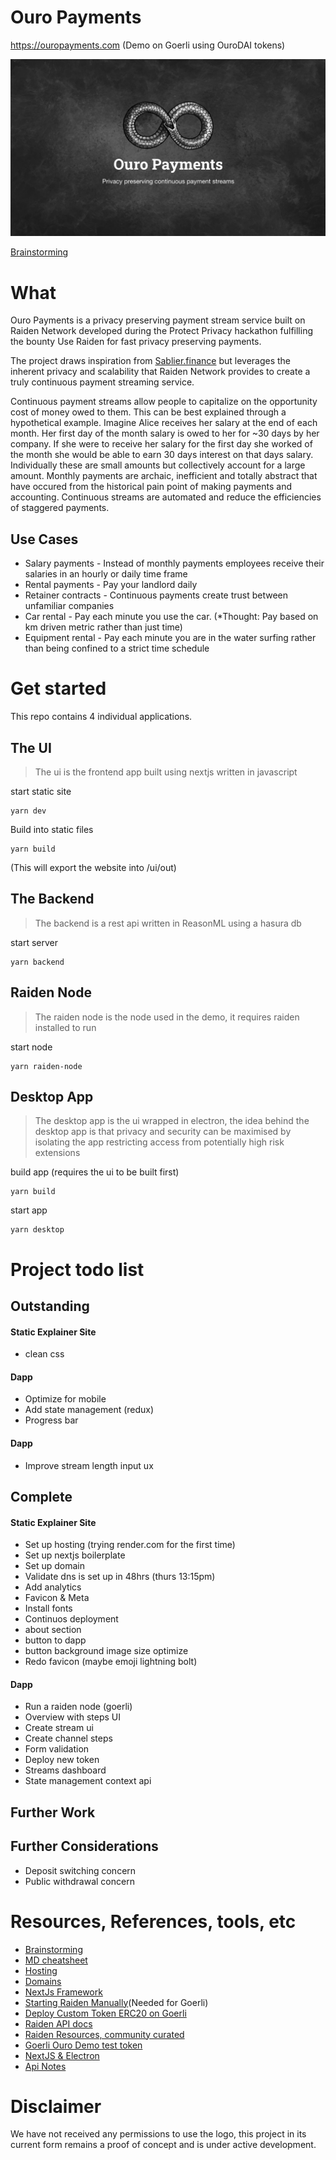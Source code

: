 # Ouro Payments

https://ouropayments.com (Demo on Goerli using OuroDAI tokens)

![Ouro Payments Banner](./ui/public/assets/ouro-payments-banner.png)

[Brainstorming](https://docs.google.com/presentation/d/1d2tp1rsIX18wcOnb2jw50Y1nxk5WkAGiVk_tnERi0vQ/edit?usp=sharing)

# What

Ouro Payments is a privacy preserving payment stream service built on Raiden Network developed during the Protect Privacy hackathon fulfilling the bounty Use Raiden for fast privacy preserving payments.

The project draws inspiration from [Sablier.finance](https://Sablier.finance) but leverages the inherent privacy and scalability that Raiden Network provides to create a truly continuous payment streaming service.

Continuous payment streams allow people to capitalize on the opportunity cost of money owed to them. This can be best explained through a hypothetical example. Imagine Alice receives her salary at the end of each month. Her first day of the month salary is owed to her for ~30 days by her company. If she were to receive her salary for the first day she worked of the month she would be able to earn 30 days interest on that days salary. Individually these are small amounts but collectively account for a large amount. Monthly payments are archaic, inefficient and totally abstract that have occured from the historical pain point of making payments and accounting. Continuous streams are automated and reduce the efficiencies of staggered payments.

## Use Cases

- Salary payments - Instead of monthly payments employees receive their salaries in an hourly or daily time frame
- Rental payments - Pay your landlord daily
- Retainer contracts - Continuous payments create trust between unfamiliar companies
- Car rental - Pay each minute you use the car. (\*Thought: Pay based on km driven metric rather than just time)
- Equipment rental - Pay each minute you are in the water surfing rather than being confined to a strict time schedule

# Get started

This repo contains 4 individual applications.

## The UI

> The ui is the frontend app built using nextjs written in javascript

start static site

```
yarn dev
```

Build into static files

```
yarn build
```

(This will export the website into /ui/out)

## The Backend

> The backend is a rest api written in ReasonML using a hasura db

start server

```
yarn backend
```

## Raiden Node

> The raiden node is the node used in the demo, it requires raiden installed to run

start node

```
yarn raiden-node
```

## Desktop App

> The desktop app is the ui wrapped in electron, the idea behind the desktop app is that privacy and security can be maximised by isolating the app restricting access from potentially high risk extensions

build app (requires the ui to be built first)

```
yarn build
```

start app

```
yarn desktop
```

# Project todo list

## Outstanding

#### Static Explainer Site

- clean css

#### Dapp

- Optimize for mobile
- Add state management (redux)
- Progress bar

#### Dapp

- Improve stream length input ux

## Complete

#### Static Explainer Site

- Set up hosting (trying render.com for the first time)
- Set up nextjs boilerplate
- Set up domain
- Validate dns is set up in 48hrs (thurs 13:15pm)
- Add analytics
- Favicon & Meta
- Install fonts
- Continuos deployment
- about section
- button to dapp
- button background image size optimize
- Redo favicon (maybe emoji lightning bolt)

#### Dapp

- Run a raiden node (goerli)
- Overview with steps UI
- Create stream ui
- Create channel steps
- Form validation
- Deploy new token
- Streams dashboard
- State management context api

## Further Work

## Further Considerations

- Deposit switching concern
- Public withdrawal concern

# Resources, References, tools, etc

- [Brainstorming](https://docs.google.com/presentation/1d2tp1rsIX18wcOnb2jw50Y1nxk5WkAGiVk_tnERi0vQ/edit?usp=sharing)
- [MD cheatsheet](https://github.com/adam-p/markdown-here/wiki/Markdown-Cheatsheet)
- [Hosting](https://render.com)
- [Domains](https://domains.google.com)
- [NextJs Framework](https://nextjs.org/)
- [Starting Raiden Manually](https://docs.raiden.network/installation/starting-raiden-manually)(Needed for Goerli)
- [Deploy Custom Token ERC20 on Goerli](https://docs.raiden.network/using-raiden-on-testnet/use-custom-token)
- [Raiden API docs](https://docs.raiden.network/raiden-api-1/)
- [Raiden Resources, community curated](https://github.com/raiden-network/awesome-raiden)
- [Goerli Ouro Demo test token](https://goerli.etherscan.io/address/0xef728932707ae91844cff5176ab544a0b7500331)
- [NextJS & Electron](https://medium.com/@ofarukcaki/using-next-js-with-electron-f949b175da88)
- [Api Notes](./api-notes.md)

# Disclaimer

We have not received any permissions to use the logo, this project in its current form remains a proof of concept and is under active development.
